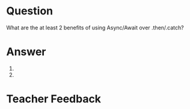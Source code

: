 # Question
What are the at least 2 benefits of using Async/Await over .then/.catch?

# Answer

1.

2.

# Teacher Feedback